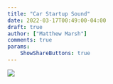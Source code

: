 ```yaml
---
title: "Car Startup Sound"
date: 2022-03-17T00:49:00-04:00
draft: true
author: ["Matthew Marsh"]
comments: true
params:
    ShowShareButtons: true
---
```

![](/images/Banner.png) 

